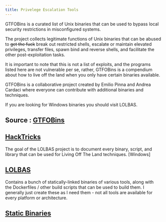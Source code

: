 ```yaml
---
title: Privelege Escalation Tools
---
```


GTFOBins is a curated list of Unix binaries that can be used to bypass local security restrictions in misconfigured systems.

The project collects legitimate functions of Unix binaries that can be abused to ~~get the fuck~~ break out restricted shells, escalate or maintain elevated privileges, transfer files, spawn bind and reverse shells, and facilitate the other post-exploitation tasks.

It is important to note that this is not a list of exploits, and the programs listed here are not vulnerable per se, rather, GTFOBins is a compendium about how to live off the land when you only have certain binaries available.

GTFOBins is a collaborative project created by Emilio Pinna and Andrea Cardaci where everyone can contribute with additional binaries and techniques.

If you are looking for Windows binaries you should visit LOLBAS.

Source : [GTFOBins](https://gtfobins.github.io/)
---
[HackTricks](https://book.hacktricks.xyz/)
---
The goal of the LOLBAS project is to document every binary, script, and library that can be used for Living Off The Land techniques. [Windows]

[LOLBAS](https://lolbas-project.github.io/)
---
Contains a bunch of statically-linked binaries of various tools, along with the Dockerfiles / other build scripts that can be used to build them. I generally just create these as I need them - not all tools are available for every platform or architecture.

[Static Binaries](https://github.com/andrew-d/static-binaries/tree/master)
---
